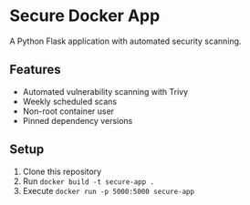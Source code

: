 # Secure Docker App

A Python Flask application with automated security scanning.

## Features
- Automated vulnerability scanning with Trivy
- Weekly scheduled scans
- Non-root container user
- Pinned dependency versions

## Setup
1. Clone this repository
2. Run `docker build -t secure-app .`
3. Execute `docker run -p 5000:5000 secure-app`
